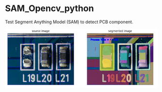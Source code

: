 # SAM_Opencv_python

Test Segment Anything Model (SAM) to detect PCB component.

![alt text](https://github.com/SurawutSukkum/SAM_Opencv_python/blob/main/test.PNG?raw=true)
